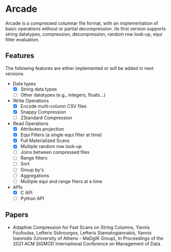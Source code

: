 # Arcade

Arcade is a compressed columnar file format, with an implementation of basic operations without or partial decompression. 
Its first version supports string datatypes, compression, decompression, random row look-up, equi filter evaluation.



## Features 

The following features are either implemented or will be added in next versions

- Data types
    - [x] String data types
    - [ ] Other datatypes (e.g., integers, floats...) 
- Write Operations
    - [x] Encode multi-column CSV files
    - [x] Snappy Compression
    - [ ] ZStandard Compression
- Read Operations
    - [x] Attributes projection
    - [x] Equi Filters (a single equi filter at time)
    - [x] Full Materialized Scans
    - [x] Multiple random row look-up
    - [ ] Joins between compressed files
    - [ ] Range filters
    - [ ] Sort
    - [ ] Group by's
    - [ ] Aggregations
    - [ ] Multiple equi and range fiters at a time
- APIs
  - [x] C API
  - [ ] Python API 

## Papers

- Adaptive Compression for Fast Scans on String Columns,
Yannis Foufoulas, Lefteris Sidirourgos, Lefteris Stamatogiannakis, Yannis Ioannidis (University of Athens - MaDgIK Group),
In Proceedings of the 2021 ACM SIGMOD International Conference on Management of Data
